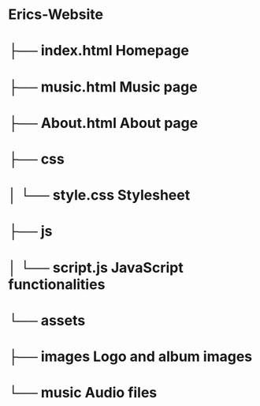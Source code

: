 # Erics-Website


# ├── index.html Homepage

# ├── music.html Music page

# ├── About.html About page

# ├── css

# │ └── style.css Stylesheet

# ├── js

# │ └── script.js JavaScript functionalities

# └── assets

# ├── images Logo and album images

# └── music Audio files
